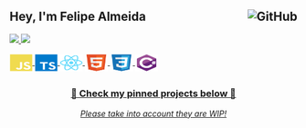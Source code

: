 ## Hey, I'm Felipe Almeida <img align="right" alt="GitHub" src="https://visitor-badge.glitch.me/badge?page_id=github/fgalmeida">
 <div>
  <a href="https://github.com/fgalmeida">
  <img height="180em" src="https://github-readme-stats.vercel.app/api?username=fgalmeida&show_icons=true&hide_border=true" />
  <img height="180em" src="https://github-readme-stats.vercel.app/api/top-langs/?username=fgalmeida&layout=compact&hide_border=true" />
<div>
<div style="display: inline_block"><br>
  <img align="center" alt="Fga-Js" height="30" width="40" src="https://raw.githubusercontent.com/devicons/devicon/master/icons/javascript/javascript-plain.svg">
  <img align="center" alt="Fga-Ts" height="30" width="40" src="https://raw.githubusercontent.com/devicons/devicon/master/icons/typescript/typescript-plain.svg">
  <img align="center" alt="Fga-React" height="30" width="40" src="https://raw.githubusercontent.com/devicons/devicon/master/icons/react/react-original.svg">
  <img align="center" alt="Fga-HTML" height="30" width="40" src="https://raw.githubusercontent.com/devicons/devicon/master/icons/html5/html5-original.svg">
  <img align="center" alt="Fga-CSS" height="30" width="40" src="https://raw.githubusercontent.com/devicons/devicon/master/icons/css3/css3-original.svg">
  <img align="center" alt="Fga-Csharp" height="30" width="40" src="https://raw.githubusercontent.com/devicons/devicon/master/icons/csharp/csharp-original.svg">
</div>
  
  ##
  
<div>
  <h3 align="center"> 🔽 Check my pinned projects below 🔽 </h3>
<p align="center">
  <i> Please take into account they are WIP! </i>
</p>
</div>
